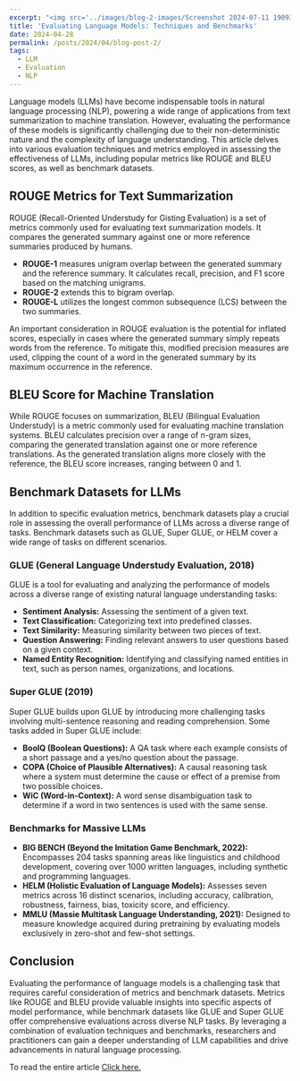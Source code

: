 ```yaml
---
excerpt: "<img src='../images/blog-2-images/Screenshot 2024-07-11 190939.png' style='width:50%;'>"
title: 'Evaluating Language Models: Techniques and Benchmarks'
date: 2024-04-28
permalink: /posts/2024/04/blog-post-2/
tags:
  - LLM
  - Evaluation
  - NLP
---
```


Language models (LLMs) have become indispensable tools in natural language processing (NLP), powering a wide range of applications from text summarization to machine translation. However, evaluating the performance of these models is significantly challenging due to their non-deterministic nature and the complexity of language understanding. This article delves into various evaluation techniques and metrics employed in assessing the effectiveness of LLMs, including popular metrics like ROUGE and BLEU scores, as well as benchmark datasets.

## ROUGE Metrics for Text Summarization

ROUGE (Recall-Oriented Understudy for Gisting Evaluation) is a set of metrics commonly used for evaluating text summarization models. It compares the generated summary against one or more reference summaries produced by humans.

- **ROUGE-1** measures unigram overlap between the generated summary and the reference summary. It calculates recall, precision, and F1 score based on the matching unigrams.
- **ROUGE-2** extends this to bigram overlap.
- **ROUGE-L** utilizes the longest common subsequence (LCS) between the two summaries.

An important consideration in ROUGE evaluation is the potential for inflated scores, especially in cases where the generated summary simply repeats words from the reference. To mitigate this, modified precision measures are used, clipping the count of a word in the generated summary by its maximum occurrence in the reference.

## BLEU Score for Machine Translation

While ROUGE focuses on summarization, BLEU (Bilingual Evaluation Understudy) is a metric commonly used for evaluating machine translation systems. BLEU calculates precision over a range of n-gram sizes, comparing the generated translation against one or more reference translations. As the generated translation aligns more closely with the reference, the BLEU score increases, ranging between 0 and 1.

## Benchmark Datasets for LLMs

In addition to specific evaluation metrics, benchmark datasets play a crucial role in assessing the overall performance of LLMs across a diverse range of tasks. Benchmark datasets such as GLUE, Super GLUE, or HELM cover a wide range of tasks on different scenarios.

### GLUE (General Language Understudy Evaluation, 2018)

GLUE is a tool for evaluating and analyzing the performance of models across a diverse range of existing natural language understanding tasks:

- **Sentiment Analysis:** Assessing the sentiment of a given text.
- **Text Classification:** Categorizing text into predefined classes.
- **Text Similarity:** Measuring similarity between two pieces of text.
- **Question Answering:** Finding relevant answers to user questions based on a given context.
- **Named Entity Recognition:** Identifying and classifying named entities in text, such as person names, organizations, and locations.

### Super GLUE (2019)

Super GLUE builds upon GLUE by introducing more challenging tasks involving multi-sentence reasoning and reading comprehension. Some tasks added in Super GLUE include:

- **BoolQ (Boolean Questions):** A QA task where each example consists of a short passage and a yes/no question about the passage.
- **COPA (Choice of Plausible Alternatives):** A causal reasoning task where a system must determine the cause or effect of a premise from two possible choices.
- **WiC (Word-in-Context):** A word sense disambiguation task to determine if a word in two sentences is used with the same sense.

### Benchmarks for Massive LLMs

- **BIG BENCH (Beyond the Imitation Game Benchmark, 2022):** Encompasses 204 tasks spanning areas like linguistics and childhood development, covering over 1000 written languages, including synthetic and programming languages.
- **HELM (Holistic Evaluation of Language Models):** Assesses seven metrics across 16 distinct scenarios, including accuracy, calibration, robustness, fairness, bias, toxicity score, and efficiency.
- **MMLU (Massie Multitask Language Understanding, 2021):** Designed to measure knowledge acquired during pretraining by evaluating models exclusively in zero-shot and few-shot settings.

## Conclusion

Evaluating the performance of language models is a challenging task that requires careful consideration of metrics and benchmark datasets. Metrics like ROUGE and BLEU provide valuable insights into specific aspects of model performance, while benchmark datasets like GLUE and Super GLUE offer comprehensive evaluations across diverse NLP tasks. By leveraging a combination of evaluation techniques and benchmarks, researchers and practitioners can gain a deeper understanding of LLM capabilities and drive advancements in natural language processing.

To read the entire article [Click here.](https://medium.com/gopenai/unleashing-the-power-of-language-models-fine-tuning-and-beyond-b3fbf36e0cdc)
